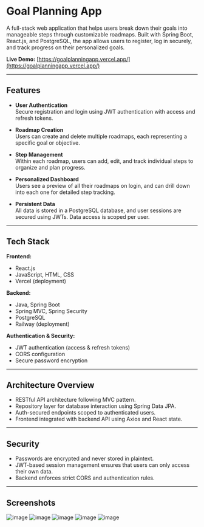 # Goal Planning App

A full-stack web application that helps users break down their goals into manageable steps through customizable roadmaps. Built with Spring Boot, React.js, and PostgreSQL, the app allows users to register, log in securely, and track progress on their personalized goals.

**Live Demo:** [https://goalplanningapp.vercel.app/](https://goalplanningapp.vercel.app/)

---

## Features

- **User Authentication**  
  Secure registration and login using JWT authentication with access and refresh tokens.

- **Roadmap Creation**  
  Users can create and delete multiple roadmaps, each representing a specific goal or objective.

- **Step Management**  
  Within each roadmap, users can add, edit, and track individual steps to organize and plan progress.

- **Personalized Dashboard**  
  Users see a preview of all their roadmaps on login, and can drill down into each one for detailed step tracking.

- **Persistent Data**  
  All data is stored in a PostgreSQL database, and user sessions are secured using JWTs. Data access is scoped per user.

---

## Tech Stack

**Frontend:**  
- React.js  
- JavaScript, HTML, CSS  
- Vercel (deployment)

**Backend:**  
- Java, Spring Boot  
- Spring MVC, Spring Security  
- PostgreSQL  
- Railway (deployment)

**Authentication & Security:**  
- JWT authentication (access & refresh tokens)  
- CORS configuration  
- Secure password encryption

---

## Architecture Overview

- RESTful API architecture following MVC pattern.
- Repository layer for database interaction using Spring Data JPA.
- Auth-secured endpoints scoped to authenticated users.
- Frontend integrated with backend API using Axios and React state.

---

## Security

- Passwords are encrypted and never stored in plaintext.  
- JWT-based session management ensures that users can only access their own data.  
- Backend enforces strict CORS and authentication rules.

---

## Screenshots
![image](https://github.com/user-attachments/assets/084ea7d8-56f6-4a3a-87f0-f49171b89edc)
![image](https://github.com/user-attachments/assets/125c4b80-5007-481b-8e12-eccc5517c8c5)
![image](https://github.com/user-attachments/assets/6df17db0-9dd7-4b79-87e9-29c6366cc6c6)
![image](https://github.com/user-attachments/assets/61d9a7b5-9afe-419b-af94-f15a795a048b)
![image](https://github.com/user-attachments/assets/8389a719-c8bf-4960-b5d2-d36a22765dac)



